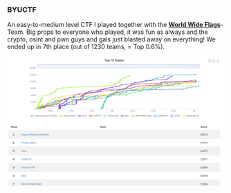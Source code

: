 ### BYUCTF

An easy-to-medium level CTF I played together with the [__World Wide Flags__]()-Team. Big props to everyone who played, it was fun as always and the crypto, osint and pwn guys and gals just blasted away on everything! We ended up in 7th place (out of 1230 teams, = Top 0.6%).

![scoreboard](scoreboard.png)